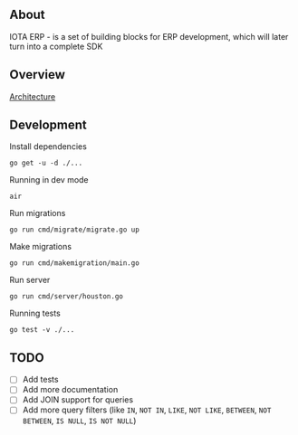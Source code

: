 ## About
IOTA ERP - is a set of building blocks for ERP development, which will later turn into a complete SDK

## Overview

[Architecture](https://app.excalidraw.com/s/3x4l1qRpK2w/ADYN81ksZsd)


## Development

Install dependencies

```shell
go get -u -d ./...
```

Running in dev mode
```shell
air
```

Run migrations
```shell
go run cmd/migrate/migrate.go up
```

Make migrations
```shell
go run cmd/makemigration/main.go
```

Run server
```shell
go run cmd/server/houston.go
```

Running tests
```shell
go test -v ./...
```

## TODO

- [ ] Add tests
- [ ] Add more documentation
- [ ] Add JOIN support for queries
- [ ] Add more query filters (like `IN`, `NOT IN`, `LIKE`, `NOT LIKE`, `BETWEEN`, `NOT BETWEEN`, `IS NULL`, `IS NOT NULL`)
